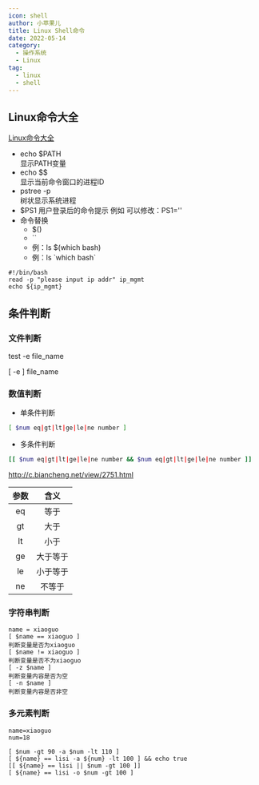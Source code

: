 ```yaml
---
icon: shell
author: 小苹果儿
title: Linux Shell命令
date: 2022-05-14
category:
  - 操作系统
  - Linux
tag:
  - linux
  - shell
---
```




## Linux命令大全



[Linux命令大全](https://www.linuxcool.com/)







- echo $PATH  
  显示PATH变量
- echo $$  
  显示当前命令窗口的进程ID
- pstree -p  
  树状显示系统进程
- $PS1
  用户登录后的命令提示
  例如
  可以修改：PS1=''
- 命令替换
  - $()
  - ``
  - 例：ls $(which bash)
  - 例：ls \`which bash`





```shell
#!/bin/bash
read -p "please input ip addr" ip_mgmt
echo ${ip_mgmt}
```


## 条件判断

### 文件判断

test -e file_name

[ -e ] file_name



###  数值判断

- 单条件判断

```bash
[ $num eq|gt|lt|ge|le|ne number ]
```

- 多条件判断

```bash
[[ $num eq|gt|lt|ge|le|ne number && $num eq|gt|lt|ge|le|ne number ]]
```

http://c.biancheng.net/view/2751.html




>
| 参数 |   含义   |
| :--: | :------: |
|  eq  |   等于   |
|  gt  |   大于   |
|  lt  |   小于   |
|  ge  | 大于等于 |
|  le  | 小于等于 |
|  ne  |  不等于  |

### 字符串判断

```
name = xiaoguo
[ $name == xiaoguo ]
判断变量是否为xiaoguo
[ $name != xiaoguo ]
判断变量是否不为xiaoguo
[ -z $name ]
判断变量内容是否为空
[ -n $name ]
判断变量内容是否非空
```



### 多元素判断 

```
name=xiaoguo
num=18

[ $num -gt 90 -a $num -lt 110 ]
[ ${name} == lisi -a ${num} -lt 100 ] && echo true
[[ ${name} == lisi || $num -gt 100 ]]
[ ${name} == lisi -o $num -gt 100 ]

```



